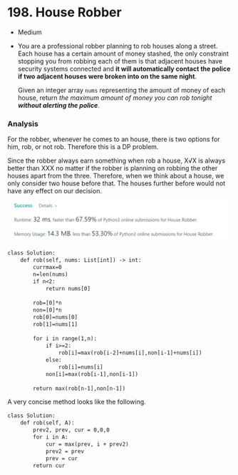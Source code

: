# 198. House Robber

* Medium
*   You are a professional robber planning to rob houses along a street. Each house has a certain amount of money stashed, the only constraint stopping you from robbing each of them is that adjacent houses have security systems connected and **it will automatically contact the police if two adjacent houses were broken into on the same night**.

    Given an integer array `nums` representing the amount of money of each house, return _the maximum amount of money you can rob tonight **without alerting the police**_.

### Analysis

For the robber, whenever he comes to an house, there is two options for him, rob, or not rob. Therefore this is a DP problem.&#x20;

Since the robber always earn something when rob a house, X√X is always better than XXX no matter if the robber is planning on robbing the other houses apart from the three. Therefore, when we think about a house, we only consider two house before that. The houses further before would not have any effect on our decision.&#x20;

![](<../.gitbook/assets/image (8) (1).png>)

```
class Solution:
    def rob(self, nums: List[int]) -> int:
        currmax=0
        n=len(nums)
        if n<2:
            return nums[0]
        
        rob=[0]*n
        non=[0]*n
        rob[0]=nums[0]
        rob[1]=nums[1]
        
        for i in range(1,n):
            if i>=2:
                rob[i]=max(rob[i-2]+nums[i],non[i-1]+nums[i])
            else:
                rob[i]=nums[i]
            non[i]=max(rob[i-1],non[i-1])
            
        return max(rob[n-1],non[n-1])
```

A very concise method looks like the following.&#x20;

```
class Solution:
    def rob(self, A):
        prev2, prev, cur = 0,0,0
        for i in A:
            cur = max(prev, i + prev2)
            prev2 = prev
            prev = cur
        return cur
```

